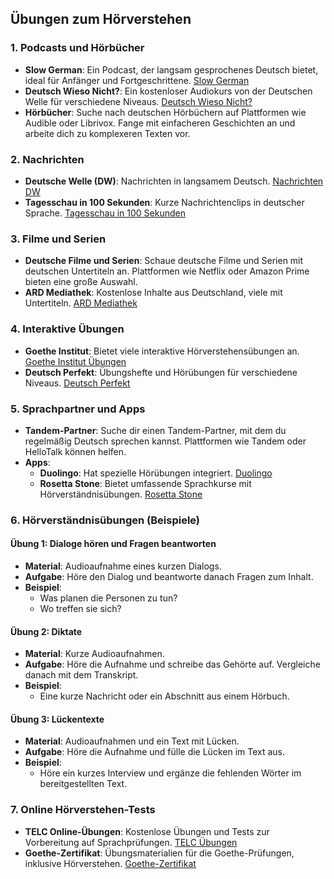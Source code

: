 ## Übungen zum Hörverstehen

### 1. Podcasts und Hörbücher
- **Slow German**: Ein Podcast, der langsam gesprochenes Deutsch bietet, ideal für Anfänger und Fortgeschrittene. [Slow German](https://slowgerman.com/)
- **Deutsch Wieso Nicht?**: Ein kostenloser Audiokurs von der Deutschen Welle für verschiedene Niveaus. [Deutsch Wieso Nicht?](https://www.dw.com/de/deutsch-wieso-nicht/s-2548)
- **Hörbücher**: Suche nach deutschen Hörbüchern auf Plattformen wie Audible oder Librivox. Fange mit einfacheren Geschichten an und arbeite dich zu komplexeren Texten vor.

### 2. Nachrichten
- **Deutsche Welle (DW)**: Nachrichten in langsamem Deutsch. [Nachrichten DW](https://www.dw.com/de/deutsch-lernen/nachrichten/s-8030)
- **Tagesschau in 100 Sekunden**: Kurze Nachrichtenclips in deutscher Sprache. [Tagesschau in 100 Sekunden](https://www.tagesschau.de/100sekunden/)

### 3. Filme und Serien
- **Deutsche Filme und Serien**: Schaue deutsche Filme und Serien mit deutschen Untertiteln an. Plattformen wie Netflix oder Amazon Prime bieten eine große Auswahl.
- **ARD Mediathek**: Kostenlose Inhalte aus Deutschland, viele mit Untertiteln. [ARD Mediathek](https://www.ardmediathek.de/)

### 4. Interaktive Übungen
- **Goethe Institut**: Bietet viele interaktive Hörverstehensübungen an. [Goethe Institut Übungen](https://www.goethe.de/de/spr/ueb.html)
- **Deutsch Perfekt**: Übungshefte und Hörübungen für verschiedene Niveaus. [Deutsch Perfekt](https://www.deutsch-perfekt.com/)

### 5. Sprachpartner und Apps
- **Tandem-Partner**: Suche dir einen Tandem-Partner, mit dem du regelmäßig Deutsch sprechen kannst. Plattformen wie Tandem oder HelloTalk können helfen.
- **Apps**: 
  - **Duolingo**: Hat spezielle Hörübungen integriert. [Duolingo](https://www.duolingo.com/)
  - **Rosetta Stone**: Bietet umfassende Sprachkurse mit Hörverständnisübungen. [Rosetta Stone](https://www.rosettastone.com/)

### 6. Hörverständnisübungen (Beispiele)
#### Übung 1: Dialoge hören und Fragen beantworten
- **Material**: Audioaufnahme eines kurzen Dialogs.
- **Aufgabe**: Höre den Dialog und beantworte danach Fragen zum Inhalt.
- **Beispiel**: 
  - Was planen die Personen zu tun?
  - Wo treffen sie sich?

#### Übung 2: Diktate
- **Material**: Kurze Audioaufnahmen.
- **Aufgabe**: Höre die Aufnahme und schreibe das Gehörte auf. Vergleiche danach mit dem Transkript.
- **Beispiel**: 
  - Eine kurze Nachricht oder ein Abschnitt aus einem Hörbuch.

#### Übung 3: Lückentexte
- **Material**: Audioaufnahmen und ein Text mit Lücken.
- **Aufgabe**: Höre die Aufnahme und fülle die Lücken im Text aus.
- **Beispiel**: 
  - Höre ein kurzes Interview und ergänze die fehlenden Wörter im bereitgestellten Text.

### 7. Online Hörverstehen-Tests
- **TELC Online-Übungen**: Kostenlose Übungen und Tests zur Vorbereitung auf Sprachprüfungen. [TELC Übungen](https://www.telc.net/pruefungsvorbereitung/uebungstests.html)
- **Goethe-Zertifikat**: Übungsmaterialien für die Goethe-Prüfungen, inklusive Hörverstehen. [Goethe-Zertifikat](https://www.goethe.de/de/spr/kup/prf/prf.html)

